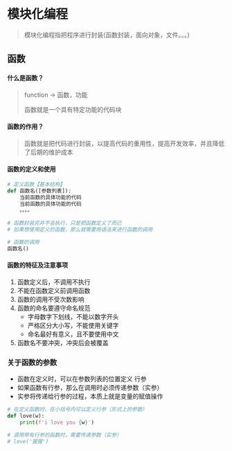 # 模块化编程

> 模块化编程指把程序进行封装(函数封装，面向对象，文件。。。)



## 函数

#### 什么是函数？

> function -> 函数，功能
>
> 函数就是一个具有特定功能的代码块

#### 函数的作用？

> 函数就是把代码进行封装，以提高代码的重用性，提高开发效率，并且降低了后期的维护成本

#### 函数的定义和使用

```python
# 定义函数【基本结构】
def 函数名([参数列表]):
    当前函数的具体功能的代码
    当前函数的具体功能的代码
    。。。。
    
# 函数封装完并不会执行，只是把函数定义了而已
# 如果想使用定义的函数，那么就需要用语法来进行函数的调用

# 函数的调用
函数名()
```

#### 函数的特征及注意事项

1. 函数定义后，不调用不执行
2. 不能在函数定义前调用函数
3. 函数的调用不受次数影响
4. 函数的命名要遵守命名规范
    + 字母数字下划线，不能以数字开头
    + 严格区分大小写，不能使用关键字
    + 命名最好有意义，且不要使用中文
5. 函数名不要冲突，冲突后会被覆盖



### 关于函数的参数

+ 函数在定义时，可以在参数列表的位置定义 行参
+ 如果函数有行参，那么在调用时必须传递参数（实参）
+ 实参将传递给行参的过程，本质上就是变量的赋值操作

```python
# 在定义函数时，在小括号内可以定义行参（形式上的参数）
def love(w):
    print(f'i love you {w}')

# 调用带有行参的函数时，需要传递参数（实参）
# love('猩猩')
```

